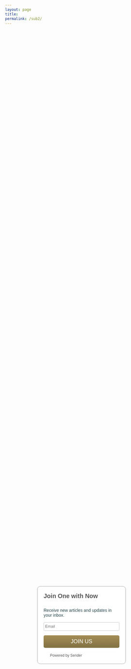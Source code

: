 ```yaml
---
layout: page
title: 
permalink: /sub2/
---
```

<style type="text/css"> .subscription-form input { display: inline-block; padding: 4px; font-size: 13px; line-height: 18px; color: #555555; border: 1px solid #ccc; -webkit-border-radius: 3px; -moz-border-radius: 3px; border-radius: 3px; width: 100%; box-sizing: border-box; -moz-box-sizing: border-box; margin-bottom: 10px; } .checkbox_wrapper { display: inline-block; padding: 4px; width: 100%; } .subscription-form input.checkbox_type, .subscription-form .checkbox_label { width: auto; vertical-align: middle; margin-top: 0px; margin-bottom: 0px; } .subscription-form .checkbox_label { display: inline-block; line-height: 18px; margin-left: 4px; font-size: 14px; font-family: helvetica; color: #29484f; } .subscription-form input { color: #000000; background-color: #ffffff; border: 1px solid #c4c4c4; border-radius: 3px; -webkit-border-radius: 3px; -moz-border-radius: 3px; } .btn-grad { background: -webkit-linear-gradient(top,rgba(0,0,0,0) 0%,rgba(0,0,0,0.2) 100%); background: -o-linear-gradient(top,rgba(0,0,0,0) 0%,rgba(0,0,0,0.2) 100%); background: -moz-linear-gradient(top,rgba(0,0,0,0) 0%,rgba(0,0,0,0.2) 100%); background: linear-gradient(top,rgba(0,0,0,0) 0%,rgba(0,0,0,0.2) 100%); } .subscription-form-fields { margin-top: 15px; } .subscription-form { width: 250px; border: 1px solid #a3a3a3; border-radius: 10px; padding: 20px; margin: 0 auto; background-color: #ffffff; } .subscription-form h4 { font-family: helvetica; color: #565656; font-size: 20px; margin-top: 0px; } .subscription-thank-you { font-family: helvetica; color: #29484f; font-size: 14px; } .subscription-form-content { font-family: helvetica; color: #29484f; font-size: 14px; } .subscription-form button { margin-top: 5px; border-radius: 5px; padding: 10px; display: block; text-align: center; border: none; width: 100%; color: #ffffff; background-color: #a38d55; font-size: 18px; font-family: helvetica; } .sender-sub-main { display: table; width: 100%; height: 100%; } .sender-sub-inner { display: table-cell; vertical-align: middle; } .sender-link-wrapper { display: block; position: relative; margin-top: 16px; } .sender-link { font-family: Arial, "Helvetica Neue", Helvetica, sans-serif; font-size: 12px; text-decoration: none !important; color: #555; } .sender-link img { width: 16px; height: 16px; margin-right: 2px; vertical-align: text-bottom; } </style> <div class="sender-sub-main"> <div class="sender-sub-inner"> <div class="subscription-form"> <h4 class="dont-break-out">Join One with Now</h4> <div class="subscription-form-fields"> <div class="subscription-form-content"> Receive new articles and updates in your inbox.&nbsp; </div> <form id="sender-subscribe" action="https://app.sender.net/forms/sender_subscription/6940/a5620268" method="POST"> <div class="subscription-form-fields" id="subscription-form-fields"> <input name="email" class="email_type" id="email" data-label="Email" placeholder="Email" required> </div> <button type="submit" class="btn-grad dont-break-out">JOIN US</button> </form> </div> <span class="sender-link-wrapper"> <a class="sender-link" href="http://sender.net" title="Email marketing services"> <img src="https://app.sender.net/favicon.png"> <span>Powered by Sender</span> </a> </span> </div> </div> </div>